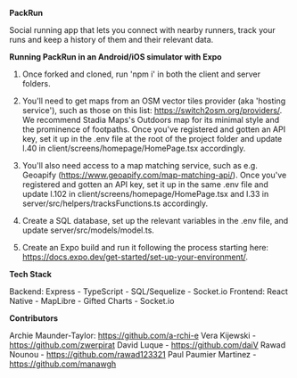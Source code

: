 **PackRun**

Social running app that lets you connect with nearby runners, track your runs and keep a history of them and their relevant data.

**Running PackRun in an Android/iOS simulator with Expo**

1. Once forked and cloned, run 'npm i' in both the client and server folders.

2. You'll need to get maps from an OSM vector tiles provider (aka 'hosting service'), such as those on this list: https://switch2osm.org/providers/. We recommend Stadia Maps's Outdoors map for its minimal style and the prominence of footpaths. Once you've registered and gotten an API key, set it up in the .env file at the root of the project folder and update l.40 in client/screens/homepage/HomePage.tsx accordingly.

3. You'll also need access to a map matching service, such as e.g. Geoapify (https://www.geoapify.com/map-matching-api/). Once you've registered and gotten an API key, set it up in the same .env file and update l.102 in client/screens/homepage/HomePage.tsx and l.33 in server/src/helpers/tracksFunctions.ts accordingly.

4. Create a SQL database, set up the relevant variables in the .env file, and update server/src/models/model.ts.

5. Create an Expo build and run it following the process starting here: https://docs.expo.dev/get-started/set-up-your-environment/.

**Tech Stack**

Backend: Express - TypeScript - SQL/Sequelize - Socket.io
Frontend: React Native - MapLibre - Gifted Charts - Socket.io

**Contributors**

Archie Maunder-Taylor: https://github.com/a-rchi-e
Vera Kijewski - https://github.com/zwerpirat
David Luque - https://github.com/daiV
Rawad Nounou - https://github.com/rawad123321
Paul Paumier Martinez - https://github.com/manawgh
